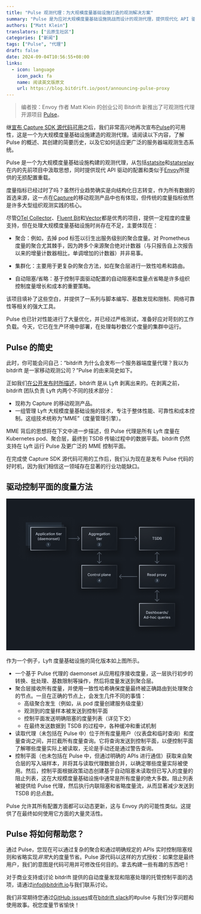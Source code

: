 ```yaml
---
title: "Pulse 观测代理：为大规模度量基础设施打造的观测解决方案"
summary: "Pulse 是为应对大规模度量基础设施挑战而设计的观测代理，提供现代化 API 驱动配置和无损配置重载能力。了解 Pulse 的详细介绍、发展历程及其在服务器端观测生态系统中的定位。"
authors: ["Matt Klein"]
translators: ["云原生社区"]
categories: ["新闻"]
tags: ["Pulse", "代理"]
draft: false
date: 2024-09-04T10:56:55+08:00
links:
  - icon: language
    icon_pack: fa
    name: 阅读英文版原文
    url: https://blog.bitdrift.io/post/announcing-pulse-proxy
---
```


> 编者按：Envoy 作者 Matt Klein 的创业公司 Bitdrift 新推出了可观测性代理开源项目 [Pulse](https://github.com/bitdriftlabs/pulse)。

继[宣布 Capture SDK 源代码可用](https://blog.bitdrift.io/post/announcing-source-available-sdk)之后，我们非常高兴地再次宣布[Pulse](https://github.com/bitdriftlabs/pulse)的可用性，这是一个为大规模度量基础设施建造的观测代理。请阅读以下内容，了解 Pulse 的概述、其创建的简要历史，以及它如何适应更广泛的服务器端观测生态系统。

Pulse 是一个为大规模度量基础设施构建的观测代理，从包括[statsite](https://github.com/statsite/statsite)和[statsrelay](https://github.com/lyft/statsrelay)在内的先前项目中汲取思想，同时提供现代 API 驱动的配置和类似于[Envoy](https://github.com/envoyproxy/envoy)所提供的无损配置重载。

度量指标已经过时了吗？虽然行业趋势确实是向结构化日志转变，作为所有数据的首选来源，这一点在[Capture](https://bitdrift.io/)的移动观测产品中也有体现，但传统的度量指标依然是许多大型组织观测实践的核心。

尽管[OTel Collector](https://github.com/open-telemetry/opentelemetry-collector)、[Fluent Bit](https://github.com/fluent/fluent-bit])和[Vector](https://github.com/vectordotdev/vector)都是优秀的项目，提供一定程度的度量支持，但在处理大规模度量基础设施时尚存在不足，主要体现在：

- 聚合：例如，去掉 pod 标签以衍生出服务级别的聚合度量。对 Prometheus 度量的聚合尤其棘手，因为跨多个来源聚合绝对计数器（与只报告自上次报告以来的增量计数器相比，单调增加的计数器）并非易事。

- 集群化：主要用于更复杂的聚合方法，如在聚合层进行一致性哈希和路由。

- 自动阻塞/省略：基于控制平面驱动配置的自动阻塞和度量点省略是许多组织控制度量增长和成本的重要策略。

该项目填补了这些空白，并提供了一系列与脚本编写、基数发现和限制、网络可靠性等相关的强大工具。

Pulse 也已针对性能进行了大量优化，并已经过严格测试，准备好应对苛刻的工作负载。今天，它已在生产环境中部署，在处理每秒数亿个度量的集群中运行。

## Pulse 的简史

此时，你可能会问自己：“bitdrift 为什么会发布一个服务器端度量代理？我以为 bitdrift 是一家移动观测公司？”Pulse 的由来简史如下。

正如我们[在公开发布时所描述](https://blog.bitdrift.io/post/honey-i-shrunk-the-telemetry)，bitdrift 是从 Lyft 剥离出来的。在剥离之前，bitdrift 团队负责 Lyft 内两个不同的技术部分：

- 现称为 Capture 的移动观测产品。
- 一组管理 Lyft 大规模度量基础设施的技术，专注于整体性能、可靠性和成本控制。这组技术统称为“MME”（度量管理引擎）。

MME 背后的思想将在下文中进一步描述，但 Pulse 代理是所有 Lyft 度量在 Kubernetes pod、聚合层，最终到 TSDB 传输过程中的数据平面。bitdrift 仍然支持在 Lyft 运行 Pulse 及更广泛的 MME 控制平面。

在完成使 Capture SDK 源代码可用的工作后，我们认为现在是发布 Pulse 代码的好时机，因为我们相信这一领域存在显著的行业功能缺口。

## 驱动控制平面的度量方法

![架构图](f1.webp)

作为一个例子，Lyft 度量基础设施的简化版本如上图所示。

- 一个基于 Pulse 代理的 daemonset 从应用程序接收度量，这一层执行初步的转换、批处理、基数限制等操作，然后将度量发送到聚合层。
- 聚合层接收所有度量，并使用一致性哈希确保度量最终被正确路由到处理聚合的节点。一旦在正确的节点上，会发生几件不同的事情：
  - 高级聚合发生（例如，从 pod 度量创建服务级度量）
  - 观测到的度量样本被发送到控制平面
  - 控制平面发送明确阻塞的度量列表（详见下文）
  - 在最终发送数据到 TSDB 的过程中，各种缓冲和重试机制
- 读取代理（未包括在 Pulse 中）位于所有度量用户（仪表盘和临时查询）和度量查询之间，并拦截所有度量查询。它将查询发送到控制平面，以便控制平面了解哪些度量实际上被读取，无论是手动还是通过警告查询。
- 控制平面（也未包括在 Pulse 中，但通过明确的 APIs 进行通信）获取来自聚合层的写入端样本，并将其与读取代理数据合并，以确定哪些度量实际被使用。然后，控制平面根据政策动态创建基于自动阻塞未读取但已写入的度量的阻止列表，这在大规模度量基础设施中通常是所有度量的绝大多数。阻止列表被提供给 Pulse 代理，然后执行内联阻塞和省略度量流，从而显著减少发送到 TSDB 的总点数。

Pulse 允许其所有配置方面都可以动态更新，这与 Envoy 内的可能性类似。这提供了在最终如何使用它方面的大量灵活性。

## Pulse 将如何帮助您？

通过 Pulse，您现在可以通过复杂的聚合和通过明确规定的 APIs 实时控制阻塞规则和省略实现*非常*大的度量节省。Pulse 源代码以这样的方式授权：如果您是最终用户，我们的意图是代码可用并可修改任何目的。拿去构建一些有趣的东西吧！

对于商业支持或讨论 bitdrift 提供的自动度量发现和阻塞处理的托管控制平面的选项，请通过[info@bitdrift.io](mailto:info@bitdrift.io)与我们联系讨论。

我们非常期待您通过[GitHub issues](https://github.com/bitdriftlabs/pulse)或在[bitdrift slack](https://communityinviter.com/apps/bitdriftpublic/bitdrifters)的#pulse 与我们分享问题和使用故事。祝您度量节省愉快！